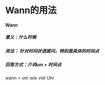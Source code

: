 # Wann的用法

#### Wann

##### 意义：什么时候

##### 用法： 针对时间状语提问，特别是具体的时间点

##### 回答方式：介词um + 时间点

  wann = um wie viel Uhr